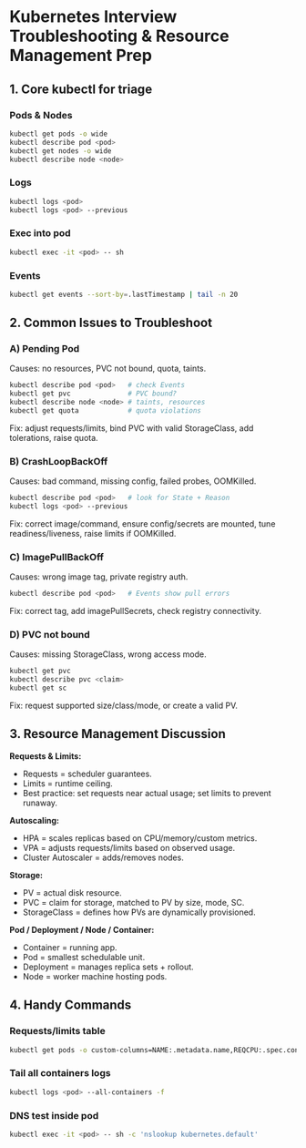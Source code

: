 # Kubernetes Interview Troubleshooting & Resource Management Prep

## 1. Core kubectl for triage

### Pods & Nodes
```bash
kubectl get pods -o wide
kubectl describe pod <pod>
kubectl get nodes -o wide
kubectl describe node <node>
```

### Logs
```bash
kubectl logs <pod>
kubectl logs <pod> --previous
```

### Exec into pod
```bash
kubectl exec -it <pod> -- sh
```

### Events
```bash
kubectl get events --sort-by=.lastTimestamp | tail -n 20
```

## 2. Common Issues to Troubleshoot

### A) Pending Pod
Causes: no resources, PVC not bound, quota, taints.

```bash
kubectl describe pod <pod>   # check Events
kubectl get pvc              # PVC bound?
kubectl describe node <node> # taints, resources
kubectl get quota            # quota violations
```

Fix: adjust requests/limits, bind PVC with valid StorageClass, add tolerations, raise quota.

### B) CrashLoopBackOff
Causes: bad command, missing config, failed probes, OOMKilled.

```bash
kubectl describe pod <pod>   # look for State + Reason
kubectl logs <pod> --previous
```

Fix: correct image/command, ensure config/secrets are mounted, tune readiness/liveness, raise limits if OOMKilled.

### C) ImagePullBackOff
Causes: wrong image tag, private registry auth.

```bash
kubectl describe pod <pod>   # Events show pull errors
```

Fix: correct tag, add imagePullSecrets, check registry connectivity.

### D) PVC not bound
Causes: missing StorageClass, wrong access mode.

```bash
kubectl get pvc
kubectl describe pvc <claim>
kubectl get sc
```

Fix: request supported size/class/mode, or create a valid PV.

## 3. Resource Management Discussion

**Requests & Limits:**
- Requests = scheduler guarantees.
- Limits = runtime ceiling.
- Best practice: set requests near actual usage; set limits to prevent runaway.

**Autoscaling:**
- HPA = scales replicas based on CPU/memory/custom metrics.
- VPA = adjusts requests/limits based on observed usage.
- Cluster Autoscaler = adds/removes nodes.

**Storage:**
- PV = actual disk resource.
- PVC = claim for storage, matched to PV by size, mode, SC.
- StorageClass = defines how PVs are dynamically provisioned.

**Pod / Deployment / Node / Container:**
- Container = running app.
- Pod = smallest schedulable unit.
- Deployment = manages replica sets + rollout.
- Node = worker machine hosting pods.

## 4. Handy Commands

### Requests/limits table
```bash
kubectl get pods -o custom-columns=NAME:.metadata.name,REQCPU:.spec.containers[*].resources.requests.cpu,REQMEM:.spec.containers[*].resources.requests.memory,LIMCPU:.spec.containers[*].resources.limits.cpu,LIMMEM:.spec.containers[*].resources.limits.memory
```

### Tail all containers logs
```bash
kubectl logs <pod> --all-containers -f
```

### DNS test inside pod
```bash
kubectl exec -it <pod> -- sh -c 'nslookup kubernetes.default'
```
